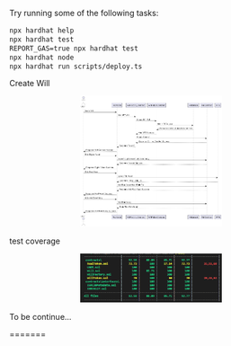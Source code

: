 
Try running some of the following tasks:

```shell
npx hardhat help
npx hardhat test
REPORT_GAS=true npx hardhat test
npx hardhat node
npx hardhat run scripts/deploy.ts
```
<div>Create Will</div>
<p align ="center"><img src= "./out/uml/createWill/createWill.png" width = 50% height = auto /></p>
<div>test coverage</div>
<p align ="center"><img src= "./out/image/testCoverage.png" width = 50% height = auto /></p>
<div>To be continue...</div>

=======

